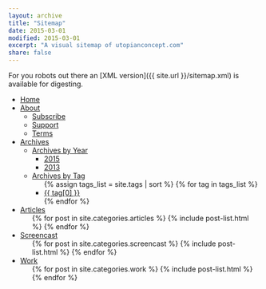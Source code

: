 ```yaml
---
layout: archive
title: "Sitemap"
date: 2015-03-01
modified: 2015-03-01
excerpt: "A visual sitemap of utopianconcept.com"
share: false
---
```


For you robots out there an [XML version]({{ site.url }}/sitemap.xml) is available for digesting.

<div class="sitemap">
  <ul id="primaryNav" class="col6">
    <li id="home"><a href="{{ site.url }}/">Home</a></li>
    <li><a href="{{ site.url }}/about/">About</a>
      <ul>
        <li><a href="{{ site.url }}/subscribe/">Subscribe</a></li>
        <li><a href="{{ site.url }}/support/">Support</a></li>
        <li><a href="{{ site.url }}/terms/">Terms</a></li>
      </ul>
    </li>
    <li><a href="#archives">Archives</a>
      <ul>
        <li><a href="#archives-year">Archives by Year</a>
          <ul>
            <li><a href="{{ site.url }}/2015/">2015</a></li>
            <li><a href="{{ site.url }}/2013/">2013</a></li>
          </ul>
        </li>
        <li><a href="{{ site.url }}/tag/">Archives by Tag</a>
          <ul>
            {% assign tags_list = site.tags | sort %}
            {% for tag in tags_list %}
            <li><a href="{{ site.url }}/tag/{{ tag[0] | replace:' ','-' | downcase }}/">{{ tag[0] }}</a></li>
            {% endfor %}
          </ul>
        </li>
      </ul>
    </li>
    <li><a href="{{ site.url }}/articles/">Articles</a>
      <ul>
        {% for post in site.categories.articles %}
        {% include post-list.html %}
        {% endfor %}
      </ul>
    </li>
    <li><a href="{{ site.url }}/screencast/">Screencast</a>
      <ul>
        {% for post in site.categories.screencast %}
        {% include post-list.html %}
        {% endfor %}
      </ul>
    </li>
    <li><a href="{{ site.url }}/work/">Work</a>
      <ul>
        {% for post in site.categories.work %}
        {% include post-list.html %}
        {% endfor %}
      </ul>
    </li>
  </ul><!-- /.col5 -->
</div><!-- /.sitemap -->
